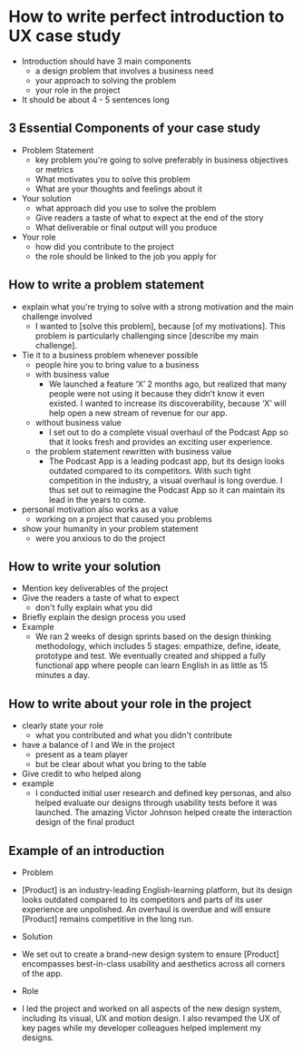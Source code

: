 # How to write perfect introduction to UX case study

- Introduction should have 3 main components
  - a design problem that involves a business need
  - your approach to solving the problem
  - your role in the project
- It should be about 4 - 5 sentences long


## 3 Essential Components of your case study

- Problem Statement
  - key problem you're going to solve preferably in business objectives or metrics
  - What motivates you to solve this problem
  - What are your thoughts and feelings about it
- Your solution
  - what approach did you use to solve the problem
  - Give readers a taste of what to expect at the end of the story
  - What deliverable or final output will you produce
- Your role
  - how did you contribute to the project
  - the role should be linked to the job you apply for


## How to write a problem statement

- explain what you're trying to solve with a strong motivation and the main challenge involved
  - I wanted to [solve this problem], because [of my motivations]. This problem is particularly challenging since [describe my main challenge].
- Tie it to a business problem whenever possible
  - people hire you to bring value to a business
  - with business value
    - We launched a feature ‘X’ 2 months ago, but realized that many people were not using it because they didn’t know it even existed. I wanted to increase its discoverability, because ‘X’ will help open a new stream of revenue for our app.
  - without business value
    - I set out to do a complete visual overhaul of the Podcast App so that it looks fresh and provides an exciting user experience.
  - the problem statement rewritten with business value
    - The Podcast App is a leading podcast app, but its design looks outdated compared to its competitors. With such tight competition in the industry, a visual overhaul is long overdue. I thus set out to reimagine the Podcast App so it can maintain its lead in the years to come.
- personal motivation also works as a value
  - working on a project that caused you problems
- show your humanity in your problem statement
  - were you anxious to do the project


## How to write your solution

- Mention key deliverables of the project
- Give the readers a taste of what to expect
  - don't fully explain what you did 
- Briefly explain the design process you used
- Example
  - We ran 2 weeks of design sprints based on the design thinking methodology, which includes 5 stages: empathize, define, ideate, prototype and test. We eventually created and shipped a fully functional app where people can learn English in as little as 15 minutes a day.


## How to write about your role in the project

- clearly state your role
  - what you contributed and what you didn't contribute
- have a balance of I and We in the project
  - present as a team player
  - but be clear about what you bring to the table
- Give credit to who helped along
- example
  - I conducted initial user research and defined key personas, and also helped evaluate our designs through usability tests before it was launched. The amazing Victor Johnson helped create the interaction design of the final product


## Example of an introduction

- Problem
- [Product] is an industry-leading English-learning platform, but its design looks outdated compared to its competitors and parts of its user experience are unpolished. An overhaul is overdue and will ensure [Product] remains competitive in the long run.

- Solution
- We set out to create a brand-new design system to ensure [Product] encompasses best-in-class usability and aesthetics across all corners of the app.

- Role
- I led the project and worked on all aspects of the new design system, including its visual, UX and motion design. I also revamped the UX of key pages while my developer colleagues helped implement my designs.
